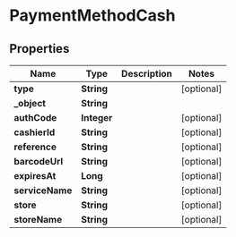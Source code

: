 

# PaymentMethodCash


## Properties

| Name | Type | Description | Notes |
|------------ | ------------- | ------------- | -------------|
|**type** | **String** |  |  [optional] |
|**_object** | **String** |  |  |
|**authCode** | **Integer** |  |  [optional] |
|**cashierId** | **String** |  |  [optional] |
|**reference** | **String** |  |  [optional] |
|**barcodeUrl** | **String** |  |  [optional] |
|**expiresAt** | **Long** |  |  [optional] |
|**serviceName** | **String** |  |  [optional] |
|**store** | **String** |  |  [optional] |
|**storeName** | **String** |  |  [optional] |



